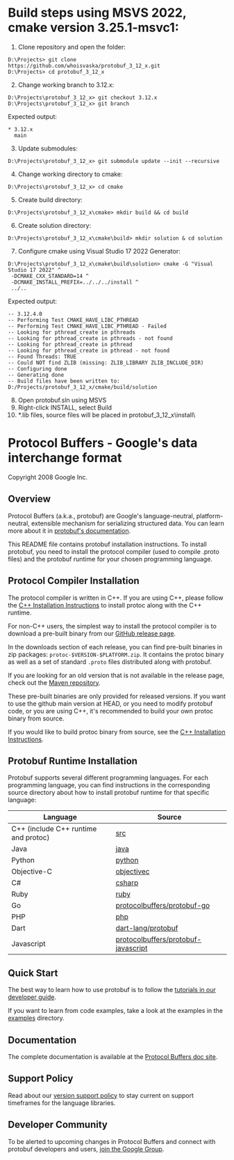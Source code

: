 # Build steps using MSVS 2022, cmake version 3.25.1-msvc1:

1) Clone repository and open the folder:

```
D:\Projects> git clone https://github.com/whoisvaska/protobuf_3_12_x.git
D:\Projects> cd protobuf_3_12_x
```

2) Change working branch to 3.12.x:

```
D:\Projects\protobuf_3_12_x> git checkout 3.12.x
D:\Projects\protobuf_3_12_x> git branch
```
Expected output:
```
* 3.12.x
  main
```

3) Update submodules:

```
D:\Projects\protobuf_3_12_x> git submodule update --init --recursive
```

4) Change working directory to cmake:

```
D:\Projects\protobuf_3_12_x> cd cmake
```

5) Create build directory:

```
D:\Projects\protobuf_3_12_x\cmake> mkdir build && cd build
```

6) Create solution directory:

```
D:\Projects\protobuf_3_12_x\cmake\build> mkdir solution & cd solution
```

7) Configure cmake using Visual Studio 17 2022 Generator:

```
D:\Projects\protobuf_3_12_x\cmake\build\solution> cmake -G "Visual Studio 17 2022" ^
 -DCMAKE_CXX_STANDARD=14 ^
 -DCMAKE_INSTALL_PREFIX=../../../install ^
 ../..
 ```
 Expected output:
 ```
 -- 3.12.4.0
-- Performing Test CMAKE_HAVE_LIBC_PTHREAD
-- Performing Test CMAKE_HAVE_LIBC_PTHREAD - Failed
-- Looking for pthread_create in pthreads
-- Looking for pthread_create in pthreads - not found
-- Looking for pthread_create in pthread
-- Looking for pthread_create in pthread - not found
-- Found Threads: TRUE
-- Could NOT find ZLIB (missing: ZLIB_LIBRARY ZLIB_INCLUDE_DIR)
-- Configuring done
-- Generating done
-- Build files have been written to: D:/Projects/protobuf_3_12_x/cmake/build/solution
```
 

8) Open protobuf.sln using MSVS
9) Right-click INSTALL, select Build
10) *.lib files, source files will be placed in protobuf_3_12_x\install\



Protocol Buffers - Google's data interchange format
===================================================

Copyright 2008 Google Inc.

Overview
--------

Protocol Buffers (a.k.a., protobuf) are Google's language-neutral,
platform-neutral, extensible mechanism for serializing structured data. You
can learn more about it in [protobuf's documentation](https://protobuf.dev).

This README file contains protobuf installation instructions. To install
protobuf, you need to install the protocol compiler (used to compile .proto
files) and the protobuf runtime for your chosen programming language.

Protocol Compiler Installation
------------------------------

The protocol compiler is written in C++. If you are using C++, please follow
the [C++ Installation Instructions](src/README.md) to install protoc along
with the C++ runtime.

For non-C++ users, the simplest way to install the protocol compiler is to
download a pre-built binary from our [GitHub release page](https://github.com/protocolbuffers/protobuf/releases).

In the downloads section of each release, you can find pre-built binaries in
zip packages: `protoc-$VERSION-$PLATFORM.zip`. It contains the protoc binary
as well as a set of standard `.proto` files distributed along with protobuf.

If you are looking for an old version that is not available in the release
page, check out the [Maven repository](https://repo1.maven.org/maven2/com/google/protobuf/protoc/).

These pre-built binaries are only provided for released versions. If you want
to use the github main version at HEAD, or you need to modify protobuf code,
or you are using C++, it's recommended to build your own protoc binary from
source.

If you would like to build protoc binary from source, see the [C++ Installation Instructions](src/README.md).

Protobuf Runtime Installation
-----------------------------

Protobuf supports several different programming languages. For each programming
language, you can find instructions in the corresponding source directory about
how to install protobuf runtime for that specific language:

| Language                             | Source                                                      |
|--------------------------------------|-------------------------------------------------------------|
| C++ (include C++ runtime and protoc) | [src](src)                                                  |
| Java                                 | [java](java)                                                |
| Python                               | [python](python)                                            |
| Objective-C                          | [objectivec](objectivec)                                    |
| C#                                   | [csharp](csharp)                                            |
| Ruby                                 | [ruby](ruby)                                                |
| Go                                   | [protocolbuffers/protobuf-go](https://github.com/protocolbuffers/protobuf-go)|
| PHP                                  | [php](php)                                                  |
| Dart                                 | [dart-lang/protobuf](https://github.com/dart-lang/protobuf) |
| Javascript                           | [protocolbuffers/protobuf-javascript](https://github.com/protocolbuffers/protobuf-javascript)|

Quick Start
-----------

The best way to learn how to use protobuf is to follow the [tutorials in our
developer guide](https://protobuf.dev/getting-started).

If you want to learn from code examples, take a look at the examples in the
[examples](examples) directory.

Documentation
-------------

The complete documentation is available at the [Protocol Buffers doc site](https://protobuf.dev).

Support Policy
--------------

Read about our [version support policy](https://protobuf.dev/version-support/)
to stay current on support timeframes for the language libraries.

Developer Community
-------------------

To be alerted to upcoming changes in Protocol Buffers and connect with protobuf developers and users,
[join the Google Group](https://groups.google.com/g/protobuf).
